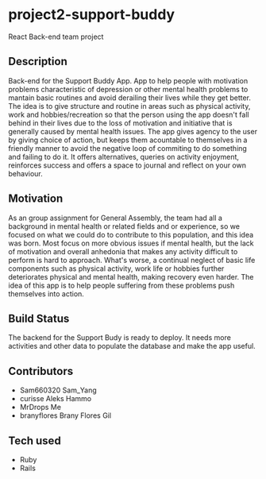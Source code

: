 # project2-support-buddy
React Back-end team project

## Description
Back-end for the Support Buddy App. App to help people with motivation problems characteristic of depression or other mental health problems to mantain basic routines and avoid derailing their lives while they get better. The idea is to give structure and routine in areas such as physical activity, work and hobbies/recreation so that the person using the app doesn't fall behind in their lives due to the loss of motivation and initiative that is generally caused by mental health issues. The app gives agency to the user by giving choice of action, but keeps them acountable to themselves in a friendly manner to avoid the negative loop of commiting to do something and failing to do it. It offers alternatives, queries on activity enjoyment, reinforces success and offers a space to journal and reflect on your own behaviour.

## Motivation
As an group assignment for General Assembly, the team had all a background in mental health or related fields and or experience, so we focused on what we could do to contribute to this population, and this idea was born. Most focus on more obvious issues if mental health, but the lack of motivation and overall anhedonia that makes any activity difficult to perform is hard to approach. What's worse, a continual neglect of basic life components such as physical activity, work life or hobbies further deteriorates physical and mental health, making recovery even harder. The idea of this app is to help people suffering from these problems push themselves into action.

## Build Status
The backend for the Support Budy is ready to deploy. It needs more activities and other data to populate the database and make the app useful.

## Contributors
- Sam660320 Sam_Yang
- curisse Aleks Hammo
- MrDrops Me
- branyflores Brany Flores Gil

## Tech used
- Ruby
- Rails
